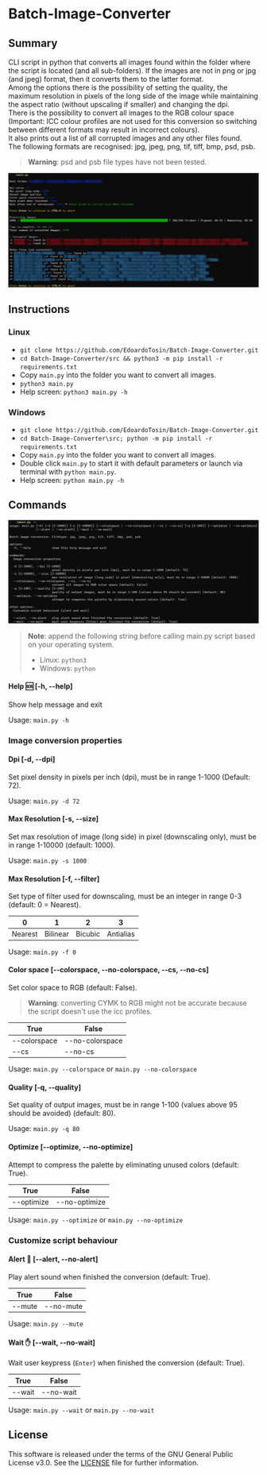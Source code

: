 # Batch-Image-Converter

## Summary

CLI script in python that converts all images found within the folder where the script is located (and all sub-folders). If the images are not in png or jpg (and jpeg) format, then it converts them to the latter format.  
Among the options there is the possibility of setting the quality, the maximum resolution in pixels of the long side of the image while maintaining the aspect ratio (without upscaling if smaller) and changing the dpi.  
There is the possibility to convert all images to the RGB colour space (Important: ICC colour profiles are not used for this conversion so switching between different formats may result in incorrect colours).  
It also prints out a list of all corrupted images and any other files found.  
The following formats are recognised: jpg, jpeg, png, tif, tiff, bmp, psd, psb.  

> **Warning**: psd and psb file types have not been tested.

![Output](./doc/output.jpg)

## Instructions

### Linux

- `git clone https://github.com/EdoardoTosin/Batch-Image-Converter.git`
- `cd Batch-Image-Converter/src && python3 -m pip install -r requirements.txt`
- Copy `main.py` into the folder you want to convert all images.
- `python3 main.py`
- Help screen: `python3 main.py -h`

### Windows

- `git clone https://github.com/EdoardoTosin/Batch-Image-Converter.git`
- `cd Batch-Image-Converter\src; python -m pip install -r requirements.txt`
- Copy `main.py` into the folder you want to convert all images.
- Double click `main.py` to start it with default parameters or launch via terminal with `python main.py`.
- Help screen: `python main.py -h`

## Commands

![Help](./doc/help.jpg)

> **Note**: append the following string before calling main.py script based on your operating system.
> 
> - Linux: `python3`
> - Windows: `python`

#### Help :sos: [-h, --help]

Show help message and exit

Usage: `main.py -h`

### Image conversion properties

#### Dpi [-d, --dpi]

Set pixel density in pixels per inch (dpi), must be in range 1-1000 (Default: 72).

Usage: `main.py -d 72`

#### Max Resolution [-s, --size]

Set max resolution of image (long side) in pixel (downscaling only), must be in range 1-10000 (default: 1000).

Usage: `main.py -s 1000`

#### Max Resolution [-f, --filter]

Set type of filter used for downscaling, must be an integer in range 0-3 (default: 0 = Nearest).

| 0       | 1        | 2       | 3         |
| ------- | -------- | ------- | --------- |
| Nearest | Bilinear | Bicubic | Antialias |

Usage: `main.py -f 0`

#### Color space [--colorspace, --no-colorspace, --cs, --no-cs]

Set color space to RGB (default: False).

> **Warning**: converting CYMK to RGB might not be accurate because the script doesn't  use the icc profiles.

| True         | False           |
| ------------ | --------------- |
| --colorspace | --no-colorspace |
| --cs         | --no-cs         |

Usage: `main.py --colorspace` or `main.py --no-colorspace`

#### Quality [-q, --quality]

Set quality of output images, must be in range 1-100 (values above 95 should be avoided) (default: 80).

Usage: `main.py -q 80`

#### Optimize [--optimize, --no-optimize]

Attempt to compress the palette by eliminating unused colors (default: True).

| True       | False         |
| ---------- | ------------- |
| --optimize | --no-optimize |

Usage: `main.py --optimize` or `main.py --no-optimize`

### Customize script behaviour

#### Alert :bell: [--alert, --no-alert]

Play alert sound when finished the conversion (default: True).

| True   | False     |
| ------ | --------- |
| --mute | --no-mute |

Usage: `main.py --mute`

#### Wait :raised_hand: [--wait, --no-wait]

Wait user keypress (`Enter`) when finished the conversion (default: True).

| True   | False     |
| ------ | --------- |
| --wait | --no-wait |

Usage: `main.py --wait` or `main.py --no-wait`

## License

This software is released under the terms of the GNU General Public License v3.0. See the [LICENSE](https://github.com/EdoardoTosin/Batch-Image-Converter/tree/main/LICENSE) file for further information.
